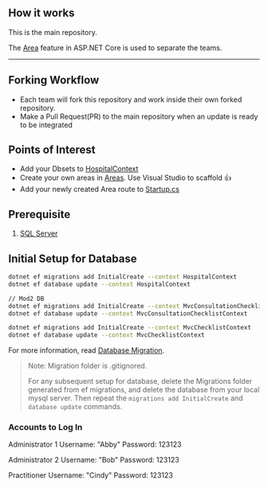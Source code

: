 ## How it works

This is the main repository.

The [Area](https://docs.microsoft.com/en-us/aspnet/core/mvc/controllers/areas?view=aspnetcore-6.0) feature in ASP.NET Core is used to separate the teams.

---

## Forking Workflow

- Each team will fork this repository and work inside their own forked repository.
- Make a Pull Request(PR) to the main repository when an update is ready to be integrated

## Points of Interest

- Add your Dbsets to [HospitalContext](./data/HospitalContext.cs)
- Create your own areas in [Areas](./Areas). Use Visual Studio to scaffold 👍
- Add your newly created Area route to [Startup.cs](./Startup.cs)

## Prerequisite

1. [SQL Server](https://www.microsoft.com/en-sg/sql-server/sql-server-downloads)

## Initial Setup for Database

```bash
dotnet ef migrations add InitialCreate --context HospitalContext
dotnet ef database update --context HospitalContext

// Mod2 DB
dotnet ef migrations add InitialCreate --context MvcConsultationChecklistContext
dotnet ef database update --context MvcConsultationChecklistContext

dotnet ef migrations add InitialCreate --context MvcChecklistContext
dotnet ef database update --context MvcChecklistContext

```

For more information, read [Database Migration](https://docs.microsoft.com/en-us/ef/core/managing-schemas/migrations/?tabs=dotnet-core-cli).

> Note: Migration folder is .gitignored.
>
> For any subsequent setup for database, delete the Migrations folder generated from ef migrations, and delete the database from your local mysql server. Then repeat the `migrations add InitialCreate` and `database update` commands.

### Accounts to Log In
Administrator 1 Username: "Abby"
Password: 123123

Administrator 2 Username: "Bob"
Password: 123123

Practitioner Username: "Cindy"
Password: 123123
